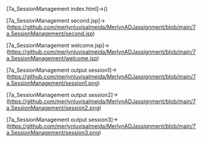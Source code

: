[7a_SessionManagement index.html]->()

[7a_SessionManagement second.jsp]->(https://github.com/merlynluvisalmeida/MerlynADJassignment/blob/main/7a.SessionManagement/second.jsp)

[7a_SessionManagement welcome.jsp]->(https://github.com/merlynluvisalmeida/MerlynADJassignment/blob/main/7a.SessionManagement/welcome.jsp)

[7a_SessionManagement output session1]->(https://github.com/merlynluvisalmeida/MerlynADJassignment/blob/main/7a.SessionManagement/session1.png)

[7a_SessionManagement output session2]->(https://github.com/merlynluvisalmeida/MerlynADJassignment/blob/main/7a.SessionManagement/session2.png)

[7a_SessionManagement output session3]->(https://github.com/merlynluvisalmeida/MerlynADJassignment/blob/main/7a.SessionManagement/session3.png)
